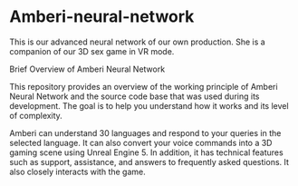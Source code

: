 # Amberi-neural-network
This is our advanced neural network of our own production. She is a companion of our 3D sex game in VR mode.

Brief Overview of Amberi Neural Network

 This repository provides an overview of the working principle of Amberi Neural Network and the source code base that was used during its development.
 The goal is to help you understand how it works and its level of complexity.

 Amberi can understand 30 languages and respond to your queries in the selected language.
 It can also convert your voice commands into a 3D gaming scene using Unreal Engine 5. In addition, 
 it has technical features such as support, assistance, and answers to frequently asked questions.
 It also closely interacts with the game.
